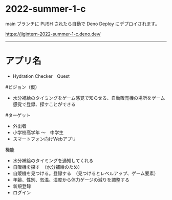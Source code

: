 # 2022-summer-1-c

main ブランチに PUSH されたら自動で Deno Deploy にデプロイされます。

https://jigintern-2022-summer-1-c.deno.dev/


---

# アプリ名
- Hydration Checker　Quest

#ビジョン（仮）
- 水分補給のタイミングをゲーム感覚で知らせる、自動販売機の場所をゲーム感覚で登録、探すことができる

#ターゲット
- 外出者
- 小学校高学年 〜　中学生
- スマートフォン向けWebアプリ

機能
- 水分補給のタイミングを通知してくれる　　　　　
- 自販機を探す　（水分補給のため）　　
- 自販機を見つける。登録する　（見つけるとレベルアップ、ゲーム要素）　　
- 年齢、性別、気温、湿度から体力ゲージの減りを調整する　　
- 新規登録　　
- ログイン　　


